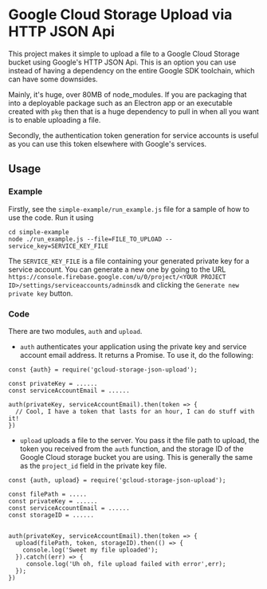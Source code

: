 # Google Cloud Storage Upload via HTTP JSON Api

This project makes it simple to upload a file to a Google Cloud Storage bucket
using Google's HTTP JSON Api. This is an option you can use instead of having
a dependency on the entire Google SDK toolchain, which can have some downsides.

Mainly, it's huge, over 80MB of node_modules. If you are packaging that into
a deployable package such as an Electron app or an executable created with `pkg`
then that is a huge dependency to pull in when all you want is to enable
uploading a file.

Secondly, the authentication token generation for service accounts is useful
as you can use this token elsewhere with Google's services.

## Usage

### Example

Firstly, see the `simple-example/run_example.js` file for a sample of how to use
the code. Run it using

```
cd simple-example
node ./run_example.js --file=FILE_TO_UPLOAD --service_key=SERVICE_KEY_FILE
```

The `SERVICE_KEY_FILE` is a file containing your generated private key for a
service account. You can generate a new one by going to the URL
`https://console.firebase.google.com/u/0/project/<YOUR PROJECT ID>/settings/serviceaccounts/adminsdk`
and clicking the `Generate new private key` button.

### Code

There are two modules, `auth` and `upload`.

- `auth` authenticates your application using the private key and service account
  email address. It returns a Promise. To use it, do the following:

```
const {auth} = require('gcloud-storage-json-upload');

const privateKey = ......
const serviceAccountEmail = ......

auth(privateKey, serviceAccountEmail).then(token => {
  // Cool, I have a token that lasts for an hour, I can do stuff with it!
})
```

- `upload` uploads a file to the server. You pass it the file path to upload,
  the token you received from the `auth` function, and the storage ID of the
  Google Cloud storage bucket you are using. This is generally the same as the
  `project_id` field in the private key file.

```
const {auth, upload} = require('gcloud-storage-json-upload');

const filePath = .....
const privateKey = ......
const serviceAccountEmail = ......
const storageID = ......


auth(privateKey, serviceAccountEmail).then(token => {
  upload(filePath, token, storageID).then(() => {
    console.log('Sweet my file uploaded');
  }).catch((err) => {
     console.log('Uh oh, file upload failed with error',err);
  });
})
```
